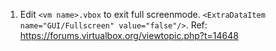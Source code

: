 1. Edit `<vm name>.vbox` to exit full screenmode. `<ExtraDataItem name="GUI/Fullscreen" value="false"/>`.
   Ref: https://forums.virtualbox.org/viewtopic.php?t=14648
